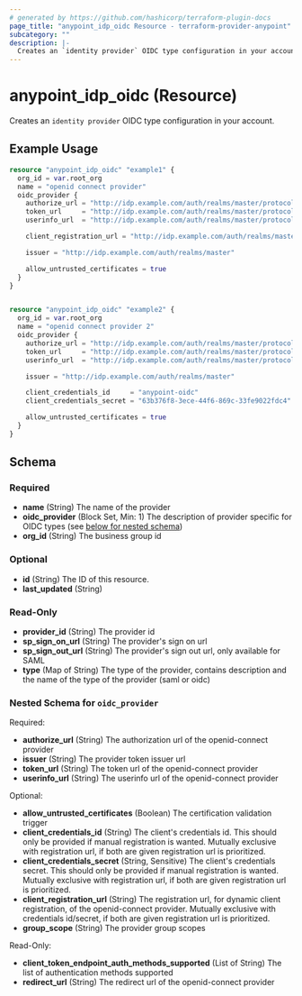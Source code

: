```yaml
---
# generated by https://github.com/hashicorp/terraform-plugin-docs
page_title: "anypoint_idp_oidc Resource - terraform-provider-anypoint"
subcategory: ""
description: |-
  Creates an `identity provider` OIDC type configuration in your account.
---
```


# anypoint_idp_oidc (Resource)

Creates an `identity provider` OIDC type configuration in your account.

## Example Usage

```terraform
resource "anypoint_idp_oidc" "example1" {
  org_id = var.root_org
  name = "openid connect provider"
  oidc_provider {
    authorize_url = "http://idp.example.com/auth/realms/master/protocol/openid-connect/auth"
    token_url     = "http://idp.example.com/auth/realms/master/protocol/openid-connect/token"
    userinfo_url  = "http://idp.example.com/auth/realms/master/protocol/openid-connect/userinfo"

    client_registration_url = "http://idp.example.com/auth/realms/master/clients-registrations/openid-connect"

    issuer = "http://idp.example.com/auth/realms/master"

    allow_untrusted_certificates = true
  }
}


resource "anypoint_idp_oidc" "example2" {
  org_id = var.root_org
  name = "openid connect provider 2"
  oidc_provider {
    authorize_url = "http://idp.example.com/auth/realms/master/protocol/openid-connect/auth"
    token_url     = "http://idp.example.com/auth/realms/master/protocol/openid-connect/token"
    userinfo_url  = "http://idp.example.com/auth/realms/master/protocol/openid-connect/userinfo"

    issuer = "http://idp.example.com/auth/realms/master"

    client_credentials_id     = "anypoint-oidc"
    client_credentials_secret = "63b376f8-3ece-44f6-869c-33fe9022fdc4"

    allow_untrusted_certificates = true
  }
}
```

<!-- schema generated by tfplugindocs -->
## Schema

### Required

- **name** (String) The name of the provider
- **oidc_provider** (Block Set, Min: 1) The description of provider specific for OIDC types (see [below for nested schema](#nestedblock--oidc_provider))
- **org_id** (String) The business group id

### Optional

- **id** (String) The ID of this resource.
- **last_updated** (String)

### Read-Only

- **provider_id** (String) The provider id
- **sp_sign_on_url** (String) The provider's sign on url
- **sp_sign_out_url** (String) The provider's sign out url, only available for SAML
- **type** (Map of String) The type of the provider, contains description and the name of the type of the provider (saml or oidc)

<a id="nestedblock--oidc_provider"></a>
### Nested Schema for `oidc_provider`

Required:

- **authorize_url** (String) The authorization url of the openid-connect provider
- **issuer** (String) The provider token issuer url
- **token_url** (String) The token url of the openid-connect provider
- **userinfo_url** (String) The userinfo url of the openid-connect provider

Optional:

- **allow_untrusted_certificates** (Boolean) The certification validation trigger
- **client_credentials_id** (String) The client's credentials id. This should only be provided if manual registration is wanted. Mutually exclusive with registration url, if both are given registration url is prioritized.
- **client_credentials_secret** (String, Sensitive) The client's credentials secret. This should only be provided if manual registration is wanted. Mutually exclusive with registration url, if both are given registration url is prioritized.
- **client_registration_url** (String) The registration url, for dynamic client registration, of the openid-connect provider. Mutually exclusive with credentials id/secret, if both are given registration url is prioritized.
- **group_scope** (String) The provider group scopes

Read-Only:

- **client_token_endpoint_auth_methods_supported** (List of String) The list of authentication methods supported
- **redirect_url** (String) The redirect url of the openid-connect provider


